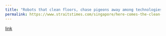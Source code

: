 ```yaml
---
title: "Robots that clean floors, chase pigeons away among technologies being tested at Tampines food centre"
permalink: https://www.straitstimes.com/singapore/here-comes-the-clean-squad-robots-tested-at-tampines-food-centre
---
```

[link](https://www.straitstimes.com/singapore/here-comes-the-clean-squad-robots-tested-at-tampines-food-centre)